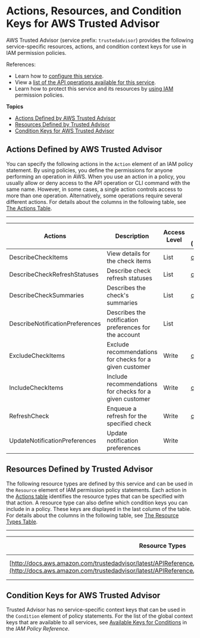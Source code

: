 # Actions, Resources, and Condition Keys for AWS Trusted Advisor<a name="list_awstrustedadvisor"></a>

AWS Trusted Advisor \(service prefix: `trustedadvisor`\) provides the following service\-specific resources, actions, and condition context keys for use in IAM permission policies\.

References:
+ Learn how to [configure this service](http://docs.aws.amazon.com/awssupport/latest/user/getting-started.html#trusted-advisor)\.
+ View a [list of the API operations available for this service](http://docs.aws.amazon.com/trustedadvisor/latest/APIReference/)\.
+ Learn how to protect this service and its resources by [using IAM](http://docs.aws.amazon.com/awssupport/latest/user/getting-started.html#trusted-advisoraccess_permissions.html) permission policies\.

**Topics**
+ [Actions Defined by AWS Trusted Advisor](#awstrustedadvisor-actions-as-permissions)
+ [Resources Defined by Trusted Advisor](#awstrustedadvisor-resources-for-iam-policies)
+ [Condition Keys for AWS Trusted Advisor](#awstrustedadvisor-policy-keys)

## Actions Defined by AWS Trusted Advisor<a name="awstrustedadvisor-actions-as-permissions"></a>

You can specify the following actions in the `Action` element of an IAM policy statement\. By using policies, you define the permissions for anyone performing an operation in AWS\. When you use an action in a policy, you usually allow or deny access to the API operation or CLI command with the same name\. However, in some cases, a single action controls access to more than one operation\. Alternatively, some operations require several different actions\. For details about the columns in the following table, see [The Actions Table](reference_policies_actions-resources-contextkeys.md#actions_table)\.


****  

| Actions | Description | Access Level | Resource Types \(\*required\) | Condition Keys | Dependent Actions | 
| --- | --- | --- | --- | --- | --- | 
| DescribeCheckItems | View details for the check items | List | [checks\*](#awstrustedadvisor-checks)  |  |  | 
| DescribeCheckRefreshStatuses | Describe check refresh statuses | List | [checks\*](#awstrustedadvisor-checks)  |  |  | 
| DescribeCheckSummaries | Describes the check's summaries | List | [checks\*](#awstrustedadvisor-checks)  |  |  | 
| DescribeNotificationPreferences | Describes the notification preferences for the account | List |  |  |  | 
| ExcludeCheckItems | Exclude recommendations for checks for a given customer | Write | [checks\*](#awstrustedadvisor-checks)  |  |  | 
| IncludeCheckItems | Include recommendations for checks for a given customer | Write | [checks\*](#awstrustedadvisor-checks)  |  |  | 
| RefreshCheck | Enqueue a refresh for the specified check | Write | [checks\*](#awstrustedadvisor-checks)  |  |  | 
| UpdateNotificationPreferences | Update notification preferences  | Write |  |  |  | 

## Resources Defined by Trusted Advisor<a name="awstrustedadvisor-resources-for-iam-policies"></a>

The following resource types are defined by this service and can be used in the `Resource` element of IAM permission policy statements\. Each action in the [Actions table](#awstrustedadvisor-actions-as-permissions) identifies the resource types that can be specified with that action\. A resource type can also define which condition keys you can include in a policy\. These keys are displayed in the last column of the table\. For details about the columns in the following table, see [The Resource Types Table](reference_policies_actions-resources-contextkeys.md#resources_table)\.


****  

| Resource Types | ARN | Condition Keys | 
| --- | --- | --- | 
| [http://docs.aws.amazon.com/trustedadvisor/latest/APIReference/API_TrustedAdvisorCheckDescription.html](http://docs.aws.amazon.com/trustedadvisor/latest/APIReference/API_TrustedAdvisorCheckDescription.html) | arn:$\{Partition\}:trustedadvisor:$\{Region\}:$\{Account\}:checks/$\{CategoryCode\}/$\{CheckId\} |  | 

## Condition Keys for AWS Trusted Advisor<a name="awstrustedadvisor-policy-keys"></a>

Trusted Advisor has no service\-specific context keys that can be used in the `Condition` element of policy statements\. For the list of the global context keys that are available to all services, see [Available Keys for Conditions](http://docs.aws.amazon.com/IAM/latest/UserGuide/reference_policies_condition-keys.html#AvailableKeys) in the *IAM Policy Reference*\.
